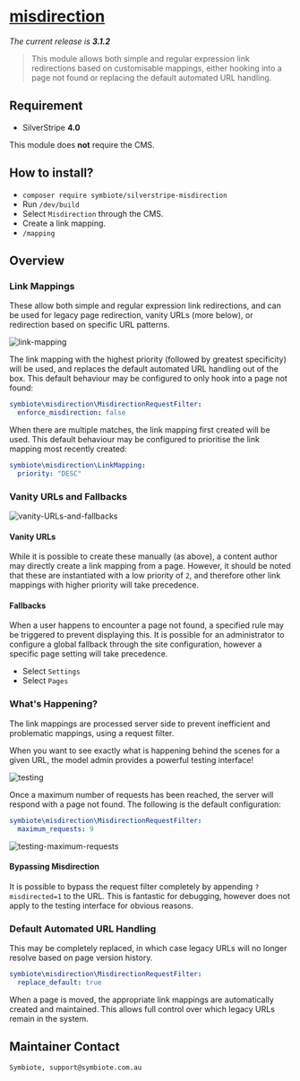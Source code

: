 # [misdirection](https://packagist.org/packages/symbiote/silverstripe-misdirection)

_The current release is **3.1.2**_

> This module allows both simple and regular expression link redirections based on customisable mappings, either hooking into a page not found or replacing the default automated URL handling.

## Requirement

- SilverStripe **4.0**

This module does **not** require the CMS.

## How to install?

- `composer require symbiote/silverstripe-misdirection`
- Run `/dev/build`
- Select `Misdirection` through the CMS.
- Create a link mapping.
- `/mapping`

## Overview

### Link Mappings

These allow both simple and regular expression link redirections, and can be used for legacy page redirection, vanity URLs (more below), or redirection based on specific URL patterns.

![link-mapping](https://raw.githubusercontent.com/symbiote/silverstripe-misdirection/master/client/images/misdirection-link-mapping.png)

The link mapping with the highest priority (followed by greatest specificity) will be used, and replaces the default automated URL handling out of the box. This default behaviour may be configured to only hook into a page not found:

```yaml
symbiote\misdirection\MisdirectionRequestFilter:
  enforce_misdirection: false
```

When there are multiple matches, the link mapping first created will be used. This default behaviour may be configured to prioritise the link mapping most recently created:

```yaml
symbiote\misdirection\LinkMapping:
  priority: "DESC"
```

### Vanity URLs and Fallbacks

![vanity-URLs-and-fallbacks](https://raw.githubusercontent.com/symbiote/silverstripe-misdirection/master/client/images/misdirection-vanity-URLs-and-fallbacks.png)

#### Vanity URLs

While it is possible to create these manually (as above), a content author may directly create a link mapping from a page. However, it should be noted that these are instantiated with a low priority of `2`, and therefore other link mappings with higher priority will take precedence.

#### Fallbacks

When a user happens to encounter a page not found, a specified rule may be triggered to prevent displaying this. It is possible for an administrator to configure a global fallback through the site configuration, however a specific page setting will take precedence.

- Select `Settings`
- Select `Pages`

### What's Happening?

The link mappings are processed server side to prevent inefficient and problematic mappings, using a request filter.

When you want to see exactly what is happening behind the scenes for a given URL, the model admin provides a powerful testing interface!

![testing](https://raw.githubusercontent.com/symbiote/silverstripe-misdirection/master/client/images/misdirection-testing.png)

Once a maximum number of requests has been reached, the server will respond with a page not found. The following is the default configuration:

```yaml
symbiote\misdirection\MisdirectionRequestFilter:
  maximum_requests: 9
```

![testing-maximum-requests](https://raw.githubusercontent.com/symbiote/silverstripe-misdirection/master/client/images/misdirection-testing-maximum-requests.png)

#### Bypassing Misdirection

It is possible to bypass the request filter completely by appending `?misdirected=1` to the URL. This is fantastic for debugging, however does not apply to the testing interface for obvious reasons.

### Default Automated URL Handling

This may be completely replaced, in which case legacy URLs will no longer resolve based on page version history.

```yaml
symbiote\misdirection\MisdirectionRequestFilter:
  replace_default: true
```

When a page is moved, the appropriate link mappings are automatically created and maintained. This allows full control over which legacy URLs remain in the system.

## Maintainer Contact

    Symbiote, support@symbiote.com.au
